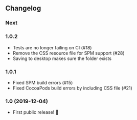 ## Changelog

### Next

### 1.0.2
- Tests are no longer failing on CI (#18)
- Remove the CSS resource file for SPM support (#28)
- Saving to desktop makes sure the folder exists

### 1.0.1
- Fixed SPM build errors (#15)
- Fixed CocoaPods build errors by including CSS file (#21)

### 1.0 (2019-12-04)

- First public release! 🎉
